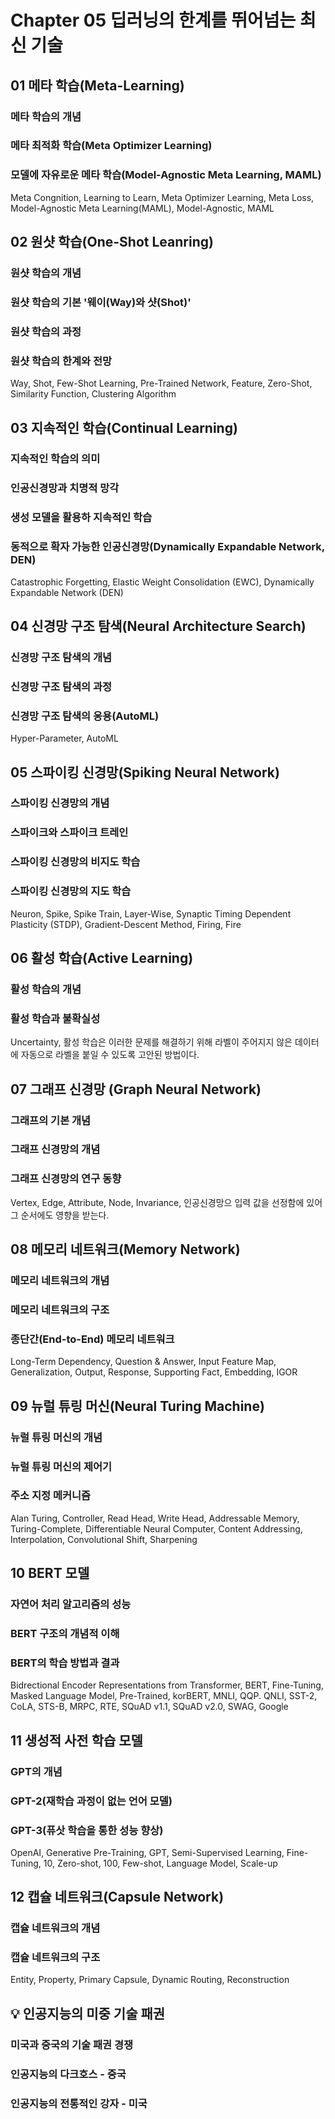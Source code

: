 # Chapter 05 딥러닝의 한계를 뛰어넘는 최신 기술
## 01 메타 학습(Meta-Learning)
### 메타 학습의 개념

### 메타 최적화 학습(Meta Optimizer Learning)

### 모델에 자유로운 메타 학습(Model-Agnostic Meta Learning, MAML)
Meta Congnition, Learning to Learn, Meta Optimizer Learning, Meta Loss, Model-Agnostic Meta Learning(MAML), Model-Agnostic, MAML

## 02 원샷 학습(One-Shot Leanring)
### 원샷 학습의 개념

### 원샷 학습의 기본 '웨이(Way)와 샷(Shot)'

### 원샷 학습의 과정

### 원샷 학습의 한계와 전망
Way, Shot, Few-Shot Learning, Pre-Trained Network, Feature, Zero-Shot, Similarity Function, Clustering Algorithm

## 03 지속적인 학습(Continual Learning)
### 지속적인 학습의 의미

### 인공신경망과 치명적 망각

### 생성 모델을 활용하 지속적인 학습

### 동적으로 확자 가능한 인공신경망(Dynamically Expandable Network, DEN)
Catastrophic Forgetting, Elastic Weight Consolidation (EWC), Dynamically Expandable Network (DEN)

## 04 신경망 구조 탐색(Neural Architecture Search)
### 신경망 구조 탐색의 개념

### 신경망 구조 탐색의 과정

### 신경망 구조 탐색의 응용(AutoML)
Hyper-Parameter, AutoML

## 05 스파이킹 신경망(Spiking Neural Network)
### 스파이킹 신경망의 개념

### 스파이크와 스파이크 트레인

### 스파이킹 신경망의 비지도 학습

### 스파이킹 신경망의 지도 학습
Neuron, Spike, Spike Train, Layer-Wise, Synaptic Timing Dependent Plasticity (STDP), Gradient-Descent Method, Firing, Fire

## 06 활성 학습(Active Learning)
### 활성 학습의 개념

### 활성 학습과 불확실성
Uncertainty, 활성 학습은 이러한 문제를 해결하기 위해 라벨이 주어지지 않은 데이터에 자동으로 라벨을 붙일 수 있도록 고안된 방법이다.

## 07 그래프 신경망 (Graph Neural Network)
### 그래프의 기본 개념

### 그래프 신경망의 개념

### 그래프 신경망의 연구 동향
Vertex, Edge, Attribute, Node, Invariance, 인공신경망으 입력 값을 선정함에 있어 그 순서에도 영향을 받는다.

## 08 메모리 네트워크(Memory Network)
### 메모리 네트워크의 개념

### 메모리 네트워크의 구조

### 종단간(End-to-End) 메모리 네트워크
Long-Term Dependency, Question & Answer, Input Feature Map, Generalization, Output, Response, Supporting Fact, Embedding, IGOR

## 09 뉴럴 튜링 머신(Neural Turing Machine)
### 뉴럴 튜링 머신의 개념

### 뉴럴 튜링 머신의 제어기

### 주소 지정 메커니즘
Alan Turing, Controller, Read Head, Write Head, Addressable Memory, Turing-Complete, Differentiable Neural Computer, Content Addressing, Interpolation, Convolutional Shift, Sharpening

## 10 BERT 모델
### 자연어 처리 알고리즘의 성능

### BERT 구조의 개념적 이해

### BERT의 학습 방법과 결과
Bidrectional Encoder Representations from Transformer, BERT, Fine-Tuning, Masked Language Model, Pre-Trained, korBERT, MNLI, QQP. QNLI, SST-2, CoLA, STS-B, MRPC, RTE, SQuAD v1.1, SQuAD v2.0, SWAG, Google

## 11 생성적 사전 학습 모델
### GPT의 개념

### GPT-2(재학습 과정이 없는 언어 모델)

### GPT-3(퓨삿 학습을 통한 성능 향상)
OpenAI, Generative Pre-Training, GPT, Semi-Supervised Learning, Fine-Tuning, 10, Zero-shot, 100, Few-shot, Language Model, Scale-up

## 12 캡슐 네트워크(Capsule Network)
### 캡슐 네트워크의 개념

### 캡슐 네트워크의 구조
Entity, Property, Primary Capsule, Dynamic Routing, Reconstruction

## :bulb: 인공지능의 미중 기술 패권
### 미국과 중국의 기술 패권 경쟁

### 인공지능의 다크호스 - 중국

### 인공지능의 전통적인 강자 - 미국
